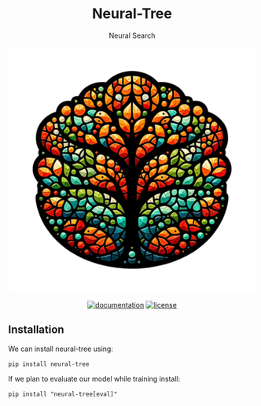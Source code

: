 
<div align="center">
  <h1>Neural-Tree</h1>
  <p>Neural Search</p>
</div>

<p align="center"><img width=500 src="./img/neural_tree.png"/></p>

<div align="center">
  <!-- Documentation -->
  <a href="https://raphaelsty.github.io/neural-tree/"><img src="https://img.shields.io/website?label=Documentation&style=flat-square&url=https%3A%2F%2Fraphaelsty.github.io/neural-tree/%2F" alt="documentation"></a>
  <!-- License -->
  <a href="https://opensource.org/licenses/MIT"><img src="https://img.shields.io/badge/License-MIT-blue.svg?style=flat-square" alt="license"></a>
</div>

## Installation

We can install neural-tree using:

```
pip install neural-tree
```

If we plan to evaluate our model while training install:

```
pip install "neural-tree[eval]"
```